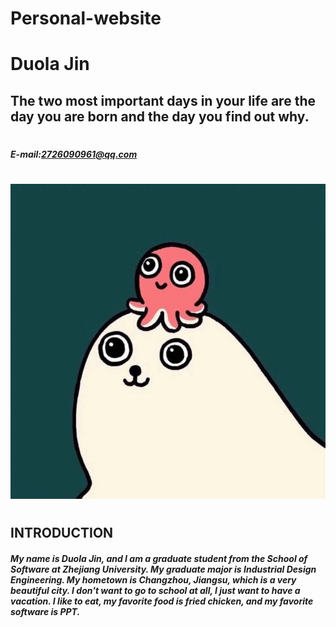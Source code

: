 # Personal-website
# 
# Duola Jin
## The two most important days in your life are the day you are born and the day you find out why.
#   
##### E-mail:2726090961@qq.com
# 
![](/pic/1.jpg)
# 
## INTRODUCTION
##### My name is Duola Jin, and I am a graduate student from the School of Software at Zhejiang University. My graduate major is Industrial Design Engineering. My hometown is Changzhou, Jiangsu, which is a very beautiful city. I don't want to go to school at all, I just want to have a vacation. I like to eat, my favorite food is fried chicken, and my favorite software is PPT.
